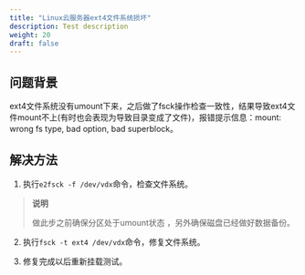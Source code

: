 ```yaml
---
title: "Linux云服务器ext4文件系统损坏"
description: Test description
weight: 20
draft: false
---
```


## 问题背景

ext4文件系统没有umount下来，之后做了fsck操作检查一致性，结果导致ext4文件mount不上(有时也会表现为导致目录变成了文件)，报错提示信息：mount: wrong fs type, bad option, bad superblock。

## 解决方法

1. 执行`e2fsck -f /dev/vdx`命令，检查文件系统。

> **说明**
>
> 做此步之前确保分区处于umount状态 ，另外确保磁盘已经做好数据备份。

2. 执行`fsck -t ext4 /dev/vdx`命令，修复文件系统。

3. 修复完成以后重新挂载测试。



